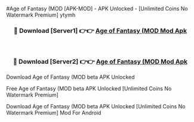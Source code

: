 #Age of Fantasy (MOD [APK-MOD] - APK Unlocked - [Unlimited Coins No Watermark Premium] ytymh



<div align="center">

<h3>🔴 Download [Server1] 👉👉 <a href="https://momento.my/?title=Age_of_Fantasy_(MOD">Age of Fantasy (MOD Mod Apk</a></h3><br>

<h3>🔴 Download [Server2] 👉👉 <a href="https://momento.my/?title=Age_of_Fantasy_(MOD">Age of Fantasy (MOD Mod Apk</a></h3>
</div>



Download Age of Fantasy (MOD beta APK Unlocked

Free Age of Fantasy (MOD beta APK Unlocked [Unlimited Coins No Watermark Premium]

Download Age of Fantasy (MOD beta APK Unlocked [Unlimited Coins No Watermark Premium] Mod For Android
